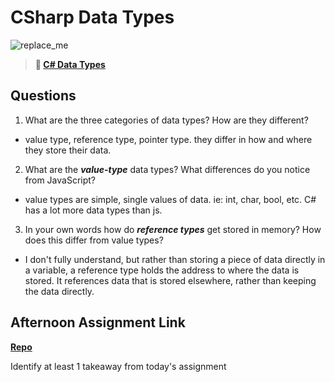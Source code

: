 # CSharp Data Types

![replace_me](https://codeworks.blob.core.windows.net/public/assets/img/illustrations/placeholder.svg)

> **📖 [C# Data Types](https://codeworksacademy.com/fs-student-guide/resources/wk10/01-CSharp-Generics)**

## Questions

1. What are the three categories of data types? How are they different?

- value type, reference type, pointer type.
they differ in how and where they store their data.

2. What are the ***value-type*** data types? What differences do you notice from JavaScript?

- value types are simple, single values of data. ie: int, char, bool, etc. C# has a lot more data types than js.

3. In your own words how do ***reference types*** get stored in memory? How does this differ from value types?

- I don't fully understand, but rather than storing a piece of data directly in a variable, a reference type holds the address to where the data is stored. It references data that is stored elsewhere, rather than keeping the data directly.


## Afternoon Assignment Link

**[Repo](https://github.com/zroes/csTodo)**

Identify at least 1 takeaway from today's assignment
